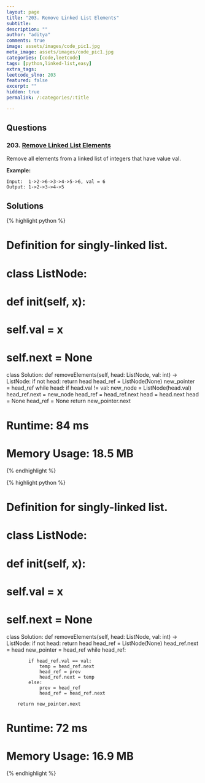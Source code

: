 ```yaml
---
layout: page
title: "203. Remove Linked List Elements"
subtitle: 
description: ""
author: "aditya"
comments: true
image: assets/images/code_pic1.jpg
meta_image: assets/images/code_pic1.jpg
categories: [code,leetcode]
tags: [python,linked-list,easy]
extra_tags: 
leetcode_slno: 203
featured: false
excerpt: ""
hidden: true
permalink: /:categories/:title

---
```


## Questions

### 203. [Remove Linked List Elements](https://leetcode.com/problems/remove-linked-list-elements/)

Remove all elements from a linked list of integers that have value val.

**Example:**

```
Input:  1->2->6->3->4->5->6, val = 6
Output: 1->2->3->4->5
```

## Solutions

{% highlight python %}

# Definition for singly-linked list.
# class ListNode:
#     def __init__(self, x):
#         self.val = x
#         self.next = None

class Solution:
    def removeElements(self, head: ListNode, val: int) -> ListNode:
        if not head:
            return head
        head_ref = ListNode(None)
        new_pointer = head_ref
        while head:
            if head.val != val:
                new_node = ListNode(head.val)
                head_ref.next = new_node
                head_ref = head_ref.next
            head = head.next
        head = None
        head_ref = None
        return new_pointer.next

# Runtime: 84 ms
# Memory Usage: 18.5 MB

{% endhighlight %}


{% highlight python %}

# Definition for singly-linked list.
# class ListNode:
#     def __init__(self, x):
#         self.val = x
#         self.next = None

class Solution:
    def removeElements(self, head: ListNode, val: int) -> ListNode:
        if not head:
            return head
        head_ref = ListNode(None)
        head_ref.next = head
        new_pointer = head_ref
        while head_ref:
            
            if head_ref.val == val:
                temp = head_ref.next
                head_ref = prev
                head_ref.next = temp
            else:
                prev = head_ref
                head_ref = head_ref.next

        return new_pointer.next


# Runtime: 72 ms
# Memory Usage: 16.9 MB

{% endhighlight %}